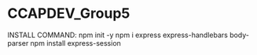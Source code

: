 # CCAPDEV_Group5

INSTALL COMMAND:
    npm init -y
    npm i express express-handlebars body-parser
    npm install express-session